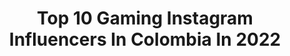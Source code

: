 ---
title: Top 10 Gaming Instagram Influencers In Colombia In 2022
description: >-
  Find top gaming Instagram influencers in Colombia in 2022. Most popular hashtags: #gaming #gamer #playstation #gamergirl.
platform: Instagram
hits: 11
text_top: Discover the top-rated Instagram influencers on inBeat.
text_bottom: inBeat has 11 Instagram influencers like this in Colombia for you to connect with.
profiles:
  - username: "jbala55"
    fullname: >-
      Juan Balaguera
    bio: >-
      Facebook Gaming. (Soy tiktoker hasta comprarme un nuevo pc) Me hace muy feliz que te pases por aquí, eres una delicia de persona. 💙
    location: "Colombia"
    followers: 3905
    engagement: 598
    commentsToLikes: 0.046806
    id: ck5ch3sd7q23b0i11pwveoqqn
    verified: false
    hashtags: "#piano, #picoftheday, #love, #dosquebradas"
  - username: "trustgaminglatam"
    fullname: >-
      Trust Gaming Latin America
    bio: >-
      Cuenta oficial de Trust Gaming Latinoamérica El equipo adecuado para cualquier jugador con cualquier presupuesto. Link para comprar ↓↓↓
    location: "Colombia"
    followers: 96300
    engagement: 403
    commentsToLikes: 0.070155
    id: ck5c48f5u0tcs0i11501oub35
    verified: false
    hashtags: "#buildingchampions, #insidertip, #trustgaming, #momentotrust"
  - username: "paudazzle"
    fullname: >-
      🇵 🇦 🇺 🇩 🇦 🇿 🇿 🇱 🇪
    bio: >-
      👩🏼‍💻ʟɪғᴇsᴛʏʟᴇ/ᴛᴇᴄʜ & ᴠɪᴅᴇᴏɢᴀᴍᴇs 🎮 ɢᴀᴍᴇʀ ᴘʀᴏғᴇsɪᴏɴᴀʟ 👾 ʜᴏsᴛ ᴇɴ @lageekweb 🎙️sᴛʀᴇᴀᴍᴇʀ FB.GG/PauDazzle 🚀sᴘᴏɴsᴏʀ: @speedlogiccomputadores 💚ᴘᴜʙʟɪᴄɪᴅᴀᴅ/ᴅᴍ
    location: "Colombia"
    followers: 53857
    engagement: 114
    commentsToLikes: 0.094028
    id: ck8t93d4smtm30j785mznfiht
    verified: false
    hashtags: "#paudazzle, #cartagena, #photo, #fitness"
  - username: "mariielelarge"
    fullname: >-
      MariiaLalarga
    bio: >-
      °Is dangerous to stalk alone take this 🍿 🎮Retro Nintendo Gamer ☆ 90's Waifu ☆ 🌸Cosplayer plana. 🧡: @andrewbernalph 🍹Tsundere FlairBartender
    location: "Colombia"
    followers: 4489
    engagement: 1388
    commentsToLikes: 0.030889
    id: ckaoy7if6gbpn0i78gi3ucahl
    verified: false
    hashtags: "#dragonballz, #zelda, #kawaii, #retro"
  - username: "laabuelagamer"
    fullname: >-
      Abuela Gamer <- SÍGUEME
    bio: >-
      De todo un poco para hacerte reír 😎👌 📩Promociones al correo
    location: "Colombia"
    followers: 49999
    engagement: 1745
    commentsToLikes: 0.014927
    id: ckaowcc6h8awm0i78s4xnmjod
    verified: false
    hashtags: "#twitch, #victory, #pc, #duos"
  - username: "gamer_de_nacimiento"
    fullname: >-
      Gamer de nacimiento
    bio: >-
      🎮 Bienvenido Gamer 🎮 🇨🇴🇵🇦🇨🇱🇦🇷🇪🇸🇺🇸🇧🇷🇪🇨🇩🇴🇨🇺🇵🇪🇻🇪🇲🇽🇳🇮🇺🇾🇵🇾🇧🇴 Para publicidad mandar mensaje. ==> Siguenos: @darkblazzerd @theslayerzerk
    location: "Colombia"
    followers: 128338
    engagement: 435
    commentsToLikes: 0.011656
    id: ck15pnipqyqun0i197icbstga
    verified: false
    hashtags: "#ps4, #memesdegamer, #xbox, #game"
  - username: "tati.barrera"
    fullname: >-
      TATI BARRERA 🎮💜🦝
    bio: >-
      𝔾𝕒𝕞𝕖𝕣 𝔸𝕡𝕒𝕤𝕚𝕠𝕟𝕒𝕕𝕒🎮 IᑎᖴᒪᑌEᑎᑕEᖇ🚨 𝗔𝗺𝗮𝗻𝘁𝗲 𝗱𝗲 𝗹𝗮𝘀 𝘀𝗼𝗻𝗿𝗶𝘀𝗮𝘀 𝗮𝗷𝗲𝗻𝗮𝘀♡ 𝑺𝒕𝒓𝒆𝒂𝒎𝒆𝒓 🎧💻
    location: "Colombia"
    followers: 6989
    engagement: 907
    commentsToLikes: 0.358571
    id: ck9wdny3wgge00j78nkvz1ly6
    verified: false
    hashtags: "#cosplaygirls, #gamergirls, #influencergamer, #streamergirl"
  - username: "tornall"
    fullname: >-
      TORNALL 🇨🇴
    bio: >-
      #Dj #RealDjing #Turntables Medellín - Colombia 🇨🇴🔝
    location: "Colombia"
    followers: 38435
    engagement: 842
    commentsToLikes: 0.020439
    id: ck6ubuheybs9x0j713u43xdkg
    verified: false
    hashtags: "#colombia, #latino, #technics, #tornall"
  - username: "cieloemyli"
    fullname: >-
      Cielo Emyli
    bio: >-
      🌸Actriz 🌸Bailarina urbana 🌸Modelo 🌸#eradigital Mi canal de Youtube junto a @lil.brucelee
    location: "Colombia"
    followers: 16485
    engagement: 312
    commentsToLikes: 0.051953
    id: ck5hempy0tpnd0i111miiyufz
    verified: false
    hashtags: "#entrepreneur, #cieloemyli, #actress, #medellin"
  - username: "keffplay"
    fullname: >-
      Keff 🐺
    bio: >-
      • 🇨🇴 • Gamer 🎮 • DJ/Producer 💿 • Actor 🎭 • CONTACTO: Keffplay@gmail.com ✉️
    location: "Colombia"
    followers: 120090
    engagement: 131
    commentsToLikes: 0.267561
    id: ck5cd457fii5o0i11vvwycnli
    verified: false
    hashtags: "#logifest, #setupgamer, #keffplay, #gamer"
---